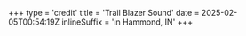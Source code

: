 +++
type = 'credit'
title = 'Trail Blazer Sound'
date = 2025-02-05T00:54:19Z
inlineSuffix = 'in Hammond, IN'
+++
